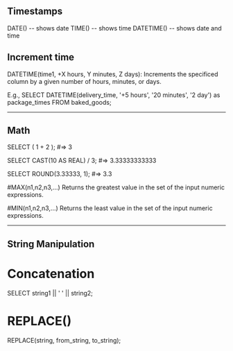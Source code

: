 
## Timestamps
DATE() -- shows date
TIME() -- shows time
DATETIME() -- shows date and time

## Increment time
DATETIME(time1, +X hours, Y minutes, Z days): Increments the specificed column by a given number of hours, minutes, or days.

E.g.,
      SELECT DATETIME(delivery_time, '+5 hours', '20 minutes', '2 day') as package_times
      FROM baked_goods;



_______________________
## Math

SELECT ( 1 + 2 );
#=> 3

SELECT CAST(10 AS REAL) / 3;
#=> 3.33333333333

SELECT ROUND(3.33333, 1);
#=> 3.3



#MAX(n1,n2,n3,...)
Returns the greatest value in the set of the input numeric expressions.

#MIN(n1,n2,n3,...)
Returns the least value in the set of the input numeric expressions.

______________________
## String Manipulation

# Concatenation
  SELECT string1 || ' ' || string2;

# REPLACE()
  REPLACE(string, from_string, to_string);
